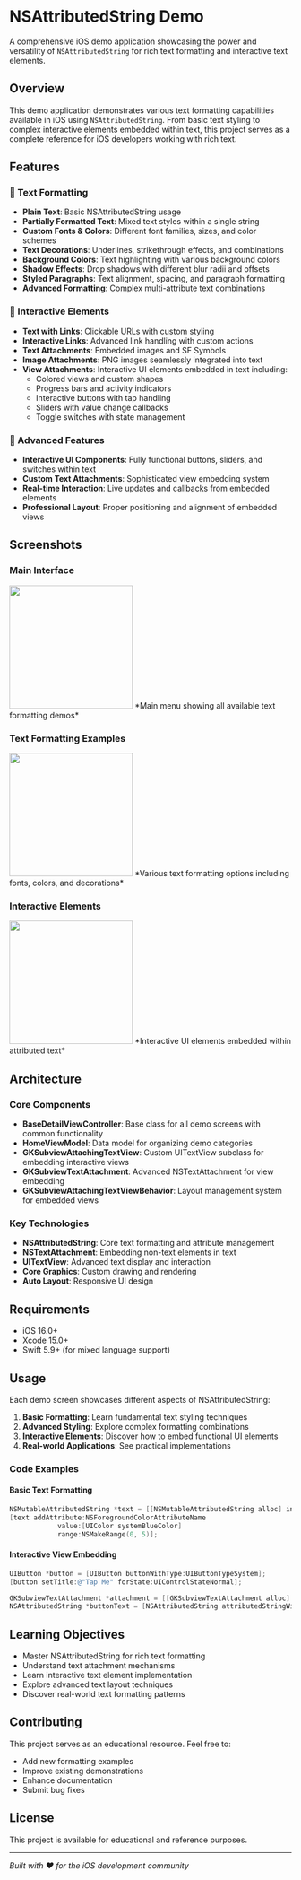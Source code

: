 # NSAttributedString Demo

A comprehensive iOS demo application showcasing the power and versatility of `NSAttributedString` for rich text formatting and interactive text elements.

## Overview

This demo application demonstrates various text formatting capabilities available in iOS using `NSAttributedString`. From basic text styling to complex interactive elements embedded within text, this project serves as a complete reference for iOS developers working with rich text.

## Features

### 📝 Text Formatting
- **Plain Text**: Basic NSAttributedString usage
- **Partially Formatted Text**: Mixed text styles within a single string
- **Custom Fonts & Colors**: Different font families, sizes, and color schemes
- **Text Decorations**: Underlines, strikethrough effects, and combinations
- **Background Colors**: Text highlighting with various background colors
- **Shadow Effects**: Drop shadows with different blur radii and offsets
- **Styled Paragraphs**: Text alignment, spacing, and paragraph formatting
- **Advanced Formatting**: Complex multi-attribute text combinations

### 🔗 Interactive Elements
- **Text with Links**: Clickable URLs with custom styling
- **Interactive Links**: Advanced link handling with custom actions
- **Text Attachments**: Embedded images and SF Symbols
- **Image Attachments**: PNG images seamlessly integrated into text
- **View Attachments**: Interactive UI elements embedded in text including:
  - Colored views and custom shapes
  - Progress bars and activity indicators
  - Interactive buttons with tap handling
  - Sliders with value change callbacks
  - Toggle switches with state management

### 🎯 Advanced Features
- **Interactive UI Components**: Fully functional buttons, sliders, and switches within text
- **Custom Text Attachments**: Sophisticated view embedding system
- **Real-time Interaction**: Live updates and callbacks from embedded elements
- **Professional Layout**: Proper positioning and alignment of embedded views

## Screenshots

### Main Interface
<img src="screenshots/screenshot1.png" width="220">
*Main menu showing all available text formatting demos*

### Text Formatting Examples
<img src="screenshots/screenshot2.png" width="220">
*Various text formatting options including fonts, colors, and decorations*

### Interactive Elements
<img src="screenshots/screenshot3.png" width="220">
*Interactive UI elements embedded within attributed text*

## Architecture

### Core Components

- **BaseDetailViewController**: Base class for all demo screens with common functionality
- **HomeViewModel**: Data model for organizing demo categories
- **GKSubviewAttachingTextView**: Custom UITextView subclass for embedding interactive views
- **GKSubviewTextAttachment**: Advanced NSTextAttachment for view embedding
- **GKSubviewAttachingTextViewBehavior**: Layout management system for embedded views

### Key Technologies

- **NSAttributedString**: Core text formatting and attribute management
- **NSTextAttachment**: Embedding non-text elements in text
- **UITextView**: Advanced text display and interaction
- **Core Graphics**: Custom drawing and rendering
- **Auto Layout**: Responsive UI design

## Requirements

- iOS 16.0+
- Xcode 15.0+
- Swift 5.9+ (for mixed language support)

## Usage

Each demo screen showcases different aspects of NSAttributedString:

1. **Basic Formatting**: Learn fundamental text styling techniques
2. **Advanced Styling**: Explore complex formatting combinations
3. **Interactive Elements**: Discover how to embed functional UI elements
4. **Real-world Applications**: See practical implementations

### Code Examples

#### Basic Text Formatting
```objective-c
NSMutableAttributedString *text = [[NSMutableAttributedString alloc] initWithString:@"Hello World"];
[text addAttribute:NSForegroundColorAttributeName 
            value:[UIColor systemBlueColor] 
            range:NSMakeRange(0, 5)];
```

#### Interactive View Embedding
```objective-c
UIButton *button = [UIButton buttonWithType:UIButtonTypeSystem];
[button setTitle:@"Tap Me" forState:UIControlStateNormal];

GKSubviewTextAttachment *attachment = [[GKSubviewTextAttachment alloc] initWithView:button];
NSAttributedString *buttonText = [NSAttributedString attributedStringWithAttachment:attachment];
```

## Learning Objectives

- Master NSAttributedString for rich text formatting
- Understand text attachment mechanisms
- Learn interactive text element implementation
- Explore advanced text layout techniques
- Discover real-world text formatting patterns

## Contributing

This project serves as an educational resource. Feel free to:
- Add new formatting examples
- Improve existing demonstrations
- Enhance documentation
- Submit bug fixes

## License

This project is available for educational and reference purposes.

---

*Built with ❤️ for the iOS development community*